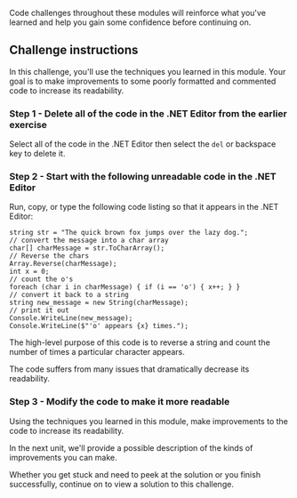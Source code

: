 Code challenges throughout these modules will reinforce what you've learned and help you gain some confidence before continuing on.

## Challenge instructions

In this challenge, you'll use the techniques you learned in this module.  Your goal is to make improvements to some poorly formatted and commented code to increase its readability.

### Step 1 - Delete all of the code in the .NET Editor from the earlier exercise

Select all of the code in the .NET Editor then select the `del` or backspace key to delete it.

### Step 2 - Start with the following unreadable code in the .NET Editor

Run, copy, or type the following code listing so that it appears in the .NET Editor:

```csharp-interactive
string str = "The quick brown fox jumps over the lazy dog.";
// convert the message into a char array
char[] charMessage = str.ToCharArray();
// Reverse the chars
Array.Reverse(charMessage);
int x = 0;
// count the o's
foreach (char i in charMessage) { if (i == 'o') { x++; } }
// convert it back to a string
string new_message = new String(charMessage);
// print it out
Console.WriteLine(new_message);
Console.WriteLine($"'o' appears {x} times.");
```

The high-level purpose of this code is to reverse a string and count the number of times a particular character appears.

The code suffers from many issues that dramatically decrease its readability.

### Step 3 - Modify the code to make it more readable

Using the techniques you learned in this module, make improvements to the code to increase its readability.

In the next unit, we'll provide a possible description of the kinds of improvements you can make.

Whether you get stuck and need to peek at the solution or you finish successfully, continue on to view a solution to this challenge.